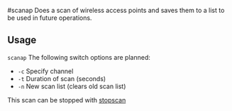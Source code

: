 #scanap
Does a scan of wireless access points and saves them to a list to be used in future operations.

## Usage
`scanap` The following switch options are planned:
  - `-c` Specify channel
  - `-t` Duration of scan (seconds)
  - `-n` New scan list (clears old scan list)

This scan can be stopped with [stopscan](stopscan)